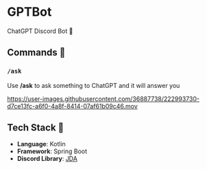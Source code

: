# GPTBot

ChatGPT Discord Bot 🤖

## Commands 💬

### `/ask` 
Use **/ask** to ask something to ChatGPT and it will answer you 


https://user-images.githubusercontent.com/36887738/222993730-d7ce13fc-a6f0-4a8f-8414-07af61b09c46.mov


## Tech Stack 🔮
* **Language**: Kotlin
* **Framework**: Spring Boot
* **Discord Library**: [JDA](https://github.com/DV8FromTheWorld/JDA)

